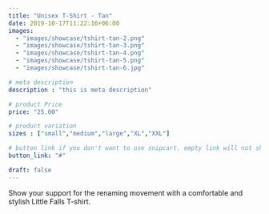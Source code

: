 ```yaml
---
title: "Unisex T-Shirt - Tan"
date: 2019-10-17T11:22:16+06:00
images: 
  - "images/showcase/tshirt-tan-2.png"
  - "images/showcase/tshirt-tan-3.png"
  - "images/showcase/tshirt-tan-4.png"
  - "images/showcase/tshirt-tan-5.png"
  - "images/showcase/tshirt-tan-6.jpg"  

# meta description
description : "this is meta description"

# product Price
price: "25.00"

# product variation
sizes : ["small","medium","large","XL","XXL"]

# button link if you don't want to use snipcart. empty link will not show button
button_link: "#"

draft: false
---
```


Show your support for the renaming movement with a comfortable and stylish Little Falls T-shirt.
